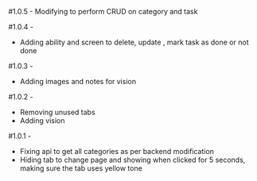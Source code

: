 #1.0.5 -
Modifying to perform CRUD on category and task

#1.0.4 -

- Adding ability and screen to delete, update , mark task as done or not done

#1.0.3 -

- Adding images and notes for vision

#1.0.2 -

- Removing unused tabs
- Adding vision

#1.0.1 -

- Fixing api to get all categories as per backend modification
- Hiding tab to change page and showing when clicked for 5 seconds, making sure the tab uses yellow tone
